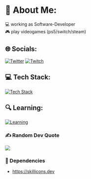 # 💫 About Me:
💻 working as Software-Developer  
🎮 play videogames (ps5/switch/steam)  
  
## 🌐 Socials:
<!--- [![Instagram](https://img.shields.io/badge/Instagram-%23E4405F.svg?logo=Instagram&logoColor=white)](https://instagram.com/puddypadhie) -->
<!--- [![TikTok](https://img.shields.io/badge/TikTok-%23000000.svg?logo=TikTok&logoColor=white)](https://tiktok.com/@puddypadhie) -->
[![Twitter](https://img.shields.io/badge/Twitter-%231DA1F2.svg?logo=Twitter&logoColor=white)](https://twitter.com/puddypadhie)
[![Twitch](https://img.shields.io/badge/Twitch-%239146FF.svg?logo=Twitch&logoColor=white)](https://twitch.tv/padhie)
<!--- [![YouTube](https://img.shields.io/badge/YouTube-%23FF0000.svg?logo=YouTube&logoColor=white)](https://youtube.com/c/PaddyPadhie) -->
  
## 💻 Tech Stack:
[![Tech Stack](https://skillicons.dev/icons?i=html,php,js,bootstrap,jquery,sass,symfony,mysql,docker)](https://skillicons.dev)
<!--- ![HTML5](https://img.shields.io/badge/html5-%23E34F26.svg?style=for-the-badge&logo=html5&logoColor=white) -->
<!--- ![PHP](https://img.shields.io/badge/php-%23777BB4.svg?style=for-the-badge&logo=php&logoColor=white) -->
<!--- ![JavaScript](https://img.shields.io/badge/javascript-%23323330.svg?style=for-the-badge&logo=javascript&logoColor=%23F7DF1E) -->
<!--- ![Bootstrap](https://img.shields.io/badge/bootstrap-%23563D7C.svg?style=for-the-badge&logo=bootstrap&logoColor=white) -->
<!--- ![jQuery](https://img.shields.io/badge/jquery-%230769AD.svg?style=for-the-badge&logo=jquery&logoColor=white) -->
<!--- ![SASS](https://img.shields.io/badge/SASS-hotpink.svg?style=for-the-badge&logo=SASS&logoColor=white) -->
<!--- ![Symfony](https://img.shields.io/badge/symfony-%23000000.svg?style=for-the-badge&logo=symfony&logoColor=white) -->
<!--- ![MySQL](https://img.shields.io/badge/mysql-%2300f.svg?style=for-the-badge&logo=mysql&logoColor=white) -->
<!--- ![Docker](https://img.shields.io/badge/docker-%230db7ed.svg?style=for-the-badge&logo=docker&logoColor=white) -->
  
## 🔍 Learning:
[![Learning](https://skillicons.dev/icons?i=java,python)](https://skillicons.dev)
  
### ✍️ Random Dev Quote
![](https://quotes-github-readme.vercel.app/api?type=horizontal&theme=radical)
### 🔗 Dependencies
- https://skillicons.dev

